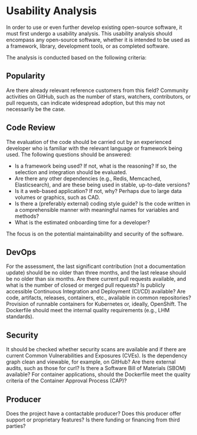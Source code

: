 # Usability Analysis

In order to use or even further develop existing open-source software, it must first undergo a usability analysis. This usability analysis should encompass any open-source software, whether it is intended to be used as a framework, library, development tools, or as completed software.

The analysis is conducted based on the following criteria:

## Popularity

Are there already relevant reference customers from this field? Community activities on GitHub, such as the number of stars, watchers, contributors, or pull requests, can indicate widespread adoption, but this may not necessarily be the case.

## Code Review

The evaluation of the code should be carried out by an experienced developer who is familiar with the relevant language or framework being used. 
The following questions should be answered:

* Is a framework being used? If not, what is the reasoning? If so, the selection and integration should be evaluated.
* Are there any other dependencies (e.g., Redis, Memcached, Elasticsearch), and are these being used in stable, up-to-date versions?
* Is it a web-based application? If not, why? Perhaps due to large data volumes or graphics, such as CAD.
* Is there a (preferably external) coding style guide? Is the code written in a comprehensible manner with meaningful names for variables and methods? 
* What is the estimated onboarding time for a developer?

The focus is on the potential maintainability and security of the software.

## DevOps

For the assessment, the last significant contribution (not a documentation update) should be no older than three months, and the last release should be no older than six months.
Are there current pull requests available, and what is the number of closed or merged pull requests? Is publicly accessible Continuous Integration and Deployment (CI/CD) available?
Are code, artifacts, releases, containers, etc., available in common repositories?
Provision of runnable containers for Kubernetes or, ideally, OpenShift. The Dockerfile should meet the internal quality requirements (e.g., LHM standards).

## Security

It should be checked whether security scans are available and if there are current Common Vulnerabilities and Exposures (CVEs). Is the dependency graph clean and viewable, for example, on GitHub?
Are there external audits, such as those for curl? Is there a Software Bill of Materials (SBOM) available?
For container applications, should the Dockerfile meet the quality criteria of the Container Approval Process (CAP)?

## Producer

Does the project have a contactable producer? Does this producer offer support or proprietary features? Is there funding or financing from third parties?